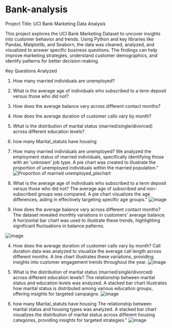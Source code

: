 # Bank-analysis 
Project Title: UCI Bank Marketing Data Analysis


This project explores the UCI Bank Marketing Dataset to uncover insights into customer behavior and trends. Using Python and key libraries like Pandas, Matplotlib, and Seaborn, the data was cleaned, analyzed, and visualized to answer specific business questions. The findings can help improve marketing strategies, understand customer demographics, and identify patterns for better decision-making.

Key Questions Analyzed
1. How many married individuals are unemployed?
2. What is the average age of individuals who subscribed to a term deposit versus those who did not?
3. How does the average balance vary across different contact months?
4. How does the average duration of customer calls vary by month?
5. What is the distribution of marital status (married/single/divorced) across different education levels?
6. how many Marital_statuts have housing



1. How many married individuals are unemployed?
We analyzed the employment status of married individuals, specifically identifying those with an 'unknown' job type. A pie chart was created to illustrate the proportion of unemployed individuals within the married population."
![Proportion of married unemployed_piechart](https://github.com/user-attachments/assets/fbef7cbb-9d5b-4c8c-8ae5-621fe2857188)



2. What is the average age of individuals who subscribed to a term deposit versus those who did not?
The average age of subscribed and non-subscribed groups was compared. A pie chart visualizes the age differences, aiding in effectively targeting specific age groups."
![image](https://github.com/user-attachments/assets/7dffeb47-2d92-4287-bee0-4764b5b1ac1f)


3. How does the average balance vary across different contact months?
The dataset revealed monthly variations in customers' average balance. A horizontal bar chart was used to illustrate these trends, highlighting significant fluctuations in balance patterns.

![image](https://github.com/user-attachments/assets/2885b5ec-94bc-486f-ac48-1db881a9a5ea)


4. How does the average duration of customer calls vary by month?
Call duration data was analyzed to visualize the average call length across different months. A line chart illustrates these variations, providing insights into customer engagement trends throughout the year.
![image](https://github.com/user-attachments/assets/aa505231-920f-4e7c-878e-a73a243d7ba2)



5. What is the distribution of marital status (married/single/divorced) across different education levels?
The relationship between marital status and education levels was analyzed. A stacked bar chart illustrates how marital status is distributed among various education groups, offering insights for targeted campaigns.
![image](https://github.com/user-attachments/assets/b0700ab4-e02f-4f95-a20e-c03ff56ece41)



6. how many Marital_statuts have housing
 The relationship between marital status and housing types was analyzed. A stacked bar chart visualizes the distribution of marital status across different housing categories, providing insights for targeted strategies."
![image](https://github.com/user-attachments/assets/ebb0d3c2-f308-4255-8126-d1ef32b9d3f4)








